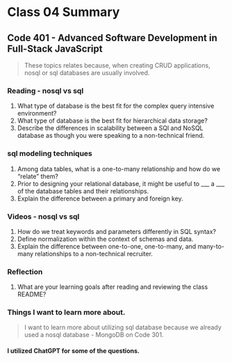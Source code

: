# Class 04 Summary
## Code 401 - Advanced Software Development in Full-Stack JavaScript

> These topics relates because, when creating CRUD applications, nosql or sql databases are usually involved.

### Reading - nosql vs sql
1. What type of database is the best fit for the complex query intensive environment?
2. What type of database is the best fit for hierarchical data storage?
3. Describe the differences in scalability between a SQl and NoSQL database as though you were speaking to a non-technical friend.

### sql modeling techniques
1. Among data tables, what is a one-to-many relationship and how do we “relate” them?
2. Prior to designing your relational database, it might be useful to ___ a ___ of the database tables and their relationships.
3. Explain the difference between a primary and foreign key.

### Videos - nosql vs sql
1. How do we treat keywords and parameters differently in SQL syntax?
2. Define normalization within the context of schemas and data.
3. Explain the difference between one-to-one, one-to-many, and many-to-many relationships to a non-technical recruiter.

### Reflection
1. What are your learning goals after reading and reviewing the class README?

### Things I want to learn more about.
> I want to learn more about utilizing sql database because we already used a nosql database - MongoDB on Code 301.

#### I utilized ChatGPT for some of the questions.
